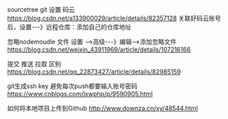 sourcetree git 设置 码云
https://blog.csdn.net/a133900029/article/details/82357128
关联好码云账号后，设置---》远程仓库：添加自己的仓库地址


忽略nodemoudle 文件  设置  -->高级---》编辑-->添加忽略文件
https://blog.csdn.net/weixin_43911969/article/details/107216166

提交 推送 拉取 区别
https://blog.csdn.net/qq_22873427/article/details/82985159

git生成ssh key 避免每次push都要输入账号密码
https://www.cnblogs.com/lxwphp/p/9590905.html

如何将本地项目上传到Github
http://www.downza.cn/xy/48544.html


